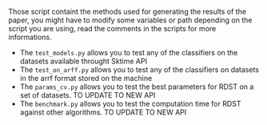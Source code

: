 Those script containt the methods used for generating the results of the paper, you might have to modify some variables or path depending on the script you are using, read the comments in the scripts for more informations.

- The `test_models.py` allows you to test any of the classifiers on the datasets available throught Sktime API
- The `test_on_arff.py` allows you to test any of the classifiers on datasets in the arrf format stored on the machine
- The `params_cv.py` allows you to test the best parameters for RDST on a set of datasets. TO UPDATE TO NEW API
- The `benchmark.py` allows you to test the computation time for RDST against other algorithms. TO UPDATE TO NEW API
